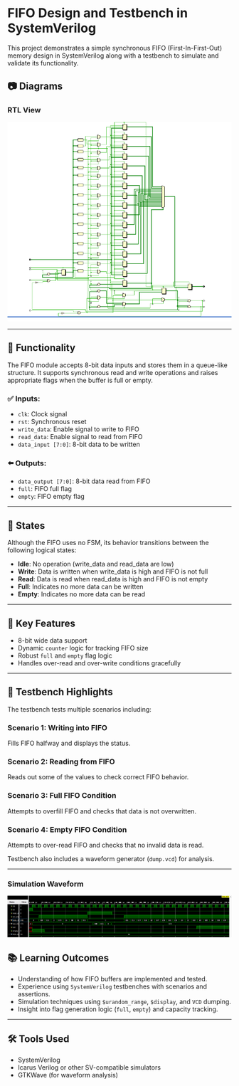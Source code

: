 # FIFO Design and Testbench in SystemVerilog

This project demonstrates a simple synchronous FIFO (First-In-First-Out) memory design in SystemVerilog along with a testbench to simulate and validate its functionality.

## 📷 Diagrams

### RTL View
![RTL Block Diagram](RTL_block.png)


---

## 🔧 Functionality

The FIFO module accepts 8-bit data inputs and stores them in a queue-like structure. It supports synchronous read and write operations and raises appropriate flags when the buffer is full or empty.

### ✅ Inputs:
- `clk`: Clock signal
- `rst`: Synchronous reset
- `write_data`: Enable signal to write to FIFO
- `read_data`: Enable signal to read from FIFO
- `data_input [7:0]`: 8-bit data to be written

### ⬅️ Outputs:
- `data_output [7:0]`: 8-bit data read from FIFO
- `full`: FIFO full flag
- `empty`: FIFO empty flag

---

## 🔁 States

Although the FIFO uses no FSM, its behavior transitions between the following logical states:

- **Idle**: No operation (write_data and read_data are low)
- **Write**: Data is written when write_data is high and FIFO is not full
- **Read**: Data is read when read_data is high and FIFO is not empty
- **Full**: Indicates no more data can be written
- **Empty**: Indicates no more data can be read

---

## 🌟 Key Features

- 8-bit wide data support
- Dynamic `counter` logic for tracking FIFO size
- Robust `full` and `empty` flag logic
- Handles over-read and over-write conditions gracefully

---

## 🧪 Testbench Highlights

The testbench tests multiple scenarios including:

### Scenario 1: Writing into FIFO
Fills FIFO halfway and displays the status.

### Scenario 2: Reading from FIFO
Reads out some of the values to check correct FIFO behavior.

### Scenario 3: Full FIFO Condition
Attempts to overfill FIFO and checks that data is not overwritten.

### Scenario 4: Empty FIFO Condition
Attempts to over-read FIFO and checks that no invalid data is read.

Testbench also includes a waveform generator (`dump.vcd`) for analysis.

---
### Simulation Waveform
![Simulation Waveform](waveform.png)

## 📚 Learning Outcomes

- Understanding of how FIFO buffers are implemented and tested.
- Experience using `SystemVerilog` testbenches with scenarios and assertions.
- Simulation techniques using `$urandom_range`, `$display`, and `VCD` dumping.
- Insight into flag generation logic (`full`, `empty`) and capacity tracking.

---

## 🛠️ Tools Used

- SystemVerilog
- Icarus Verilog or other SV-compatible simulators
- GTKWave (for waveform analysis)
